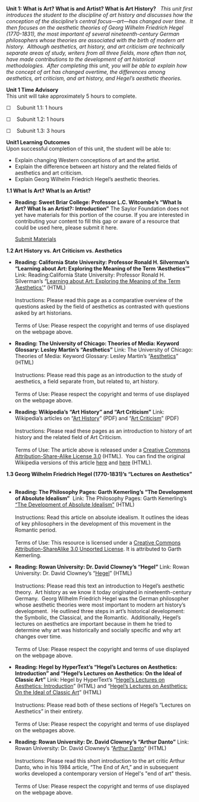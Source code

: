 **Unit 1: What is Art? What is and Artist? What is Art History?** <span
id="1"></span> 
*This unit first introduces the student to the discipline of art history
and discusses how the conception of the discipline’s central
focus—art—has changed over time.  It then focuses on the aesthetic
theories of Georg Wilhelm Friedrich Hegel (1770-1831), the most
important of several nineteenth-century German philosophers whose
theories are associated with the birth of modern art history.  Although
aesthetics, art history, and art criticism are technically separate
areas of study, writers from all three fields, more often than not, have
made contributions to the development of art historical methodologies. 
After completing this unit, you will be able to explain how the concept
of art has changed overtime, the differences among aesthetics, art
criticism, and art history, and Hegel’s aesthetic theories.*

**Unit 1 Time Advisory**  
This unit will take approximately 5 hours to complete.

☐    Subunit 1.1: 1 hours

☐    Subunit 1.2: 1 hours

☐    Subunit 1.3: 3 hours

**Unit1 Learning Outcomes**  
Upon successful completion of this unit, the student will be able to:

-   Explain changing Western conceptions of art and the artist.
-   Explain the difference between art history and the related fields of
    aesthetics and art criticism.
-   Explain Georg Wilhelm Friedrich Hegel’s aesthetic theories.

**1.1 What Is Art? What Is an Artist?** <span id="1.1"></span> 
-   **Reading: Sweet Briar College: Professor L.C. Witcombe’s “What Is
    Art? What Is an Artist?: Introduction”**
    The Saylor Foundation does not yet have materials for this portion
    of the course. If you are interested in contributing your content to
    fill this gap or aware of a resource that could be used here, please
    submit it here.

    [Submit Materials](/contribute/)

**1.2 Art History vs. Art Criticism vs. Aesthetics** <span
id="1.2"></span> 
-   **Reading: California State University: Professor Ronald H.
    Silverman’s “Learning about Art: Exploring the Meaning of the Term
    ‘Aesthetics’”**
    Link: Reading:California State University: Professor Ronald H.
    Silverman’s “[Learning about Art: Exploring the Meaning of the Term
    ‘Aesthetics'](http://instructional1.calstatela.edu/laa/aesthetics_1.html)”
    (HTML)  
        
     Instructions: Please read this page as a comparative overview of
    the questions asked by the field of aesthetics as contrasted with
    questions asked by art historians.  
        
     Terms of Use: Please respect the copyright and terms of use
    displayed on the webpage above.

-   **Reading: The University of Chicago: Theories of Media: Keyword
    Glossary: Lesley Martin’s “Aesthetics”**
    Link: The University of Chicago: Theories of Media: Keyword
    Glossary: Lesley Martin’s
    “[Aesthetics](http://csmt.uchicago.edu/glossary2004/aesthetics.htm)”
    (HTML)  
        
     Instructions: Please read this page as an introduction to the study
    of aesthetics, a field separate from, but related to, art history.  
        
     Terms of Use: Please respect the copyright and terms of use
    displayed on the webpage above.

-   **Reading: Wikipedia’s “Art History” and “Art Criticism”**
    Link: Wikipedia’s articles on “[Art
    History](http://www.saylor.org/site/wp-content/uploads/2011/03/Wikipedias-Art-History.pdf)”
    (PDF) and “[Art
    Criticism](http://www.saylor.org/site/wp-content/uploads/2011/03/Wikipedias-Art-Criticism.pdf)”
    (PDF)  
        
     Instructions: Please read these pages as an introduction to history
    of art history and the related field of Art Criticism.  
        
     Terms of Use: The article above is released under a [Creative
    Commons Attribution-Share-Alike License
    3.0](http://creativecommons.org/licenses/by-sa/3.0/) (HTML).  You
    can find the original Wikipedia versions of this article
    [here](http://en.wikipedia.org/wiki/Art_history) and
    [here](http://en.wikipedia.org/wiki/Art_criticism) (HTML).

**1.3 Georg Wilhelm Friedrich Hegel (1770-1831)’s “Lectures on
Aesthetics”** <span id="1.3"></span> 
-   **Reading: The Philosophy Pages: Garth Kemerling’s “The Development
    of Absolute Idealism”**
     Link: The Philosophy Pages: Garth Kemerling’s [“The Development of
    Absolute
    Idealism”](http://www.philosophypages.com/hy/5k.htm) (HTML)  
        
     Instructions: Read this article on absolute idealism. It outlines
    the ideas of key philosophers in the development of this movement in
    the Romantic period.  
        
     Terms of Use: This resource is licensed under a [Creative Commons
    Attribution-ShareAlike 3.0 Unported
    License](http://creativecommons.org/licenses/by-sa/3.0/). It is
    attributed to Garth Kemerling. 

-   **Reading: Rowan University: Dr. David Clowney’s “Hegel”**
    Link: Rowan University: Dr. David Clowney’s
    “[Hegel](http://www.rowan.edu/open/philosop/clowney/aesthetics/philos_artists_onart/hegel.htm#top)”
    (HTML)  
        
     Instructions: Please read this text an introduction to Hegel’s
    aesthetic theory.  Art history as we know it today originated in
    nineteenth-century Germany.  Georg Wilhelm Friedrich Hegel was the
    German philosopher whose aesthetic theories were most important to
    modern art history’s development.  He outlined three steps in art’s
    historical development: the Symbolic, the Classical, and the
    Romantic.  Additionally, Hegel’s lectures on aesthetics are
    important because in them he tried to determine why art was
    historically and socially specific and why art changes over time.  
        
     Terms of Use: Please respect the copyright and terms of use
    displayed on the webpage above.

-   **Reading: Hegel by HyperText’s “Hegel’s Lectures on Aesthetics:
    Introduction” and “Hegel’s Lectures on Aesthetics: On the Ideal of
    Classic Art”**
    Link: Hegel by HyperText’s “[Hegel’s Lectures on Aesthetics:
    Introduction](http://www.marxists.org/reference/archive/hegel/works/ae/intro.htm)”
    (HTML) and “[Hegel’s Lectures on Aesthetics: On the Ideal of Classic
    Art](http://www.marxists.org/reference/archive/hegel/works/ae/ch02.htm)”
    (HTML)  
        
     Instructions: Please read both of these sections of Hegel’s
    “Lectures on Aesthetics” in their entirety.  
        
     Terms of Use: Please respect the copyright and terms of use
    displayed on the webpages above.

-   **Reading: Rowan University: Dr. David Clowney’s “Arthur Danto”**
    Link: Rowan University: Dr. David Clowney’s “[Arthur
    Danto](http://www.rowan.edu/open/philosop/clowney/aesthetics/philos_artists_onart/danto.htm)”
    (HTML)  
        
     Instructions: Please read this short introduction to the art critic
    Arthur Danto, who in his 1984 article, “The End of Art,” and in
    subsequent works developed a contemporary version of Hegel's "end of
    art" thesis.  
        
     Terms of Use: Please respect the copyright and terms of use
    displayed on the webpage above.


